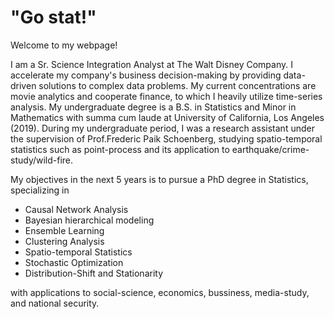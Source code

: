 # "Go stat!"

Welcome to my webpage!

I am a Sr. Science Integration Analyst at The Walt Disney Company. I accelerate my company's business decision-making by providing data-driven solutions to complex data problems. My current concentrations are movie analytics and cooperate finance, to which I heavily utilize time-series analysis. My undergraduate degree is a B.S. in Statistics and Minor in Mathematics with summa cum laude at University of California, Los Angeles (2019). During my undergraduate period, I was a research assistant under the supervision of Prof.Frederic Paik Schoenberg, studying spatio-temporal statistics such as point-process and its application to earthquake/crime-study/wild-fire.

My objectives in the next 5 years is to pursue a PhD degree in Statistics, specializing in

- Causal Network Analysis
- Bayesian hierarchical modeling
- Ensemble Learning
- Clustering Analysis
- Spatio-temporal Statistics
- Stochastic Optimization
- Distribution-Shift and Stationarity

with applications to social-science, economics, bussiness, media-study, and national security.
